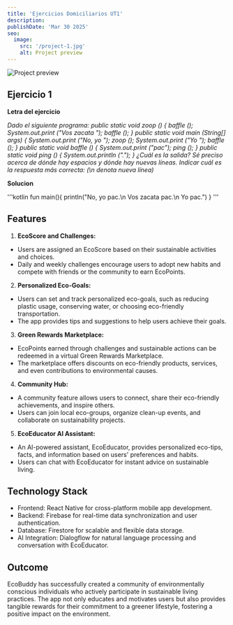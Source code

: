 ```yaml
---
title: 'Ejercicios Domiciliarios UT1'
description: 
publishDate: 'Mar 30 2025'
seo:
  image:
    src: '/project-1.jpg'
    alt: Project preview
---
```


![Project preview](/project-1.jpg)


## Ejercicio 1

**Letra del ejercicio**

*Dado el siguiente programa:
    public static void zoop () {
    baffle ();
    System.out.print ("Vos zacata ");
    baffle ();
    }
    public static void main (String[] args) {
    System.out.print ("No, yo ");
    zoop ();
    System.out.print ("Yo ");
    baffle ();
    }
    public static void baffle () {
    System.out.print ("pac");
    ping ();
    }
    public static void ping () {
    System.out.println (".");
    }
¿Cuál es la salida? Sé preciso acerca de dónde hay espacios y dónde hay nuevas líneas.
Indicar cuál es la respuesta más correcta: (\n denota nueva línea)*

**Solucion**

'''kotlin
fun main(){
  println("No, yo pac.\n Vos zacata pac.\n Yo pac.")
}
'''


## Features

1. **EcoScore and Challenges:**

- Users are assigned an EcoScore based on their sustainable activities and choices.
- Daily and weekly challenges encourage users to adopt new habits and compete with friends or the community to earn EcoPoints.

2. **Personalized Eco-Goals:**

- Users can set and track personalized eco-goals, such as reducing plastic usage, conserving water, or choosing eco-friendly transportation.
- The app provides tips and suggestions to help users achieve their goals.

3. **Green Rewards Marketplace:**

- EcoPoints earned through challenges and sustainable actions can be redeemed in a virtual Green Rewards Marketplace.
- The marketplace offers discounts on eco-friendly products, services, and even contributions to environmental causes.

4. **Community Hub:**

- A community feature allows users to connect, share their eco-friendly achievements, and inspire others.
- Users can join local eco-groups, organize clean-up events, and collaborate on sustainability projects.

5. **EcoEducator AI Assistant:**

- An AI-powered assistant, EcoEducator, provides personalized eco-tips, facts, and information based on users' preferences and habits.
- Users can chat with EcoEducator for instant advice on sustainable living.

## Technology Stack

- Frontend: React Native for cross-platform mobile app development.
- Backend: Firebase for real-time data synchronization and user authentication.
- Database: Firestore for scalable and flexible data storage.
- AI Integration: Dialogflow for natural language processing and conversation with EcoEducator.

## Outcome

EcoBuddy has successfully created a community of environmentally conscious individuals who actively participate in sustainable living practices. The app not only educates and motivates users but also provides tangible rewards for their commitment to a greener lifestyle, fostering a positive impact on the environment.
